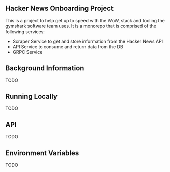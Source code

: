 ## Hacker News Onboarding Project

This is a project to help get up to speed with the WoW, stack and tooling the gymshark software team uses. It is a monorepo that is comprised of the following services:

- Scraper Service to get and store information from the Hacker News API
- API Service to consume and return data from the DB
- GRPC Service


## Background Information

TODO 

## Running Locally

TODO 

## API

TODO 

## Environment Variables

TODO 